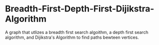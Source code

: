 # Breadth-First-Depth-First-Dijikstra-Algorithm
A graph that utlizes a breadth first search algoithm, a depth first search algorithm, and Dijikstra's Algorithm to find paths bewteen vertices.
